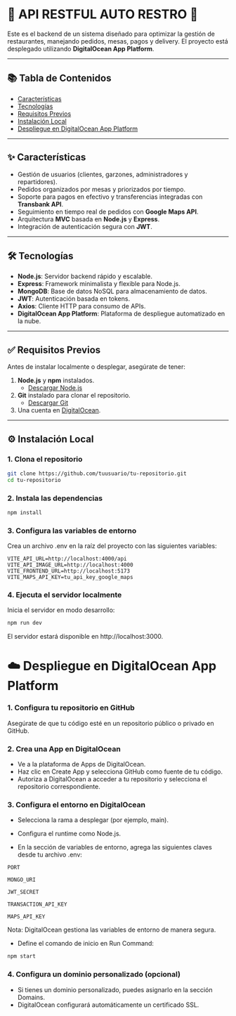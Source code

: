 # 🚀 **API RESTFUL AUTO RESTRO** 🥂

Este es el backend de un sistema diseñado para optimizar la gestión de restaurantes, manejando pedidos, mesas, pagos y delivery. El proyecto está desplegado utilizando **DigitalOcean App Platform**.

---

## 📚 **Tabla de Contenidos**
- [Características](#-características)
- [Tecnologías](#-tecnologías)
- [Requisitos Previos](#-requisitos-previos)
- [Instalación Local](#-instalación-local)
- [Despliegue en DigitalOcean App Platform](#-despliegue-en-digitalocean-app-platform)

---

## ✨ **Características**
- Gestión de usuarios (clientes, garzones, administradores y repartidores).
- Pedidos organizados por mesas y priorizados por tiempo.
- Soporte para pagos en efectivo y transferencias integradas con **Transbank API**.
- Seguimiento en tiempo real de pedidos con **Google Maps API**.
- Arquitectura **MVC** basada en **Node.js** y **Express**.
- Integración de autenticación segura con **JWT**.

---

## 🛠 **Tecnologías**
- **Node.js**: Servidor backend rápido y escalable.
- **Express**: Framework minimalista y flexible para Node.js.
- **MongoDB**: Base de datos NoSQL para almacenamiento de datos.
- **JWT**: Autenticación basada en tokens.
- **Axios**: Cliente HTTP para consumo de APIs.
- **DigitalOcean App Platform**: Plataforma de despliegue automatizado en la nube.

---

## ✅ **Requisitos Previos**
Antes de instalar localmente o desplegar, asegúrate de tener:
1. **Node.js** y **npm** instalados.
   - [Descargar Node.js](https://nodejs.org/)
2. **Git** instalado para clonar el repositorio.
   - [Descargar Git](https://git-scm.com/)
3. Una cuenta en [DigitalOcean](https://www.digitalocean.com/).

---

## ⚙️ **Instalación Local**

### 1. Clona el repositorio
```bash
git clone https://github.com/tuusuario/tu-repositorio.git
cd tu-repositorio
```

### 2. Instala las dependencias
```bash
npm install
```
### 3. Configura las variables de entorno
Crea un archivo .env en la raíz del proyecto con las siguientes variables:

```.env
VITE_API_URL=http://localhost:4000/api
VITE_API_IMAGE_URL=http://localhost:4000
VITE_FRONTEND_URL=http://localhost:5173
VITE_MAPS_API_KEY=tu_api_key_google_maps
```
### 4. Ejecuta el servidor localmente
Inicia el servidor en modo desarrollo:
```bash
npm run dev
```
El servidor estará disponible en http://localhost:3000.

# ☁️ Despliegue en DigitalOcean App Platform
### 1. Configura tu repositorio en GitHub
Asegúrate de que tu código esté en un repositorio público o privado en GitHub.

### 2. Crea una App en DigitalOcean
* Ve a la plataforma de Apps de DigitalOcean.
* Haz clic en Create App y selecciona GitHub como fuente de tu código.
* Autoriza a DigitalOcean a acceder a tu repositorio y selecciona el repositorio correspondiente.

### 3. Configura el entorno en DigitalOcean
* Selecciona la rama a desplegar (por ejemplo, main).

* Configura el runtime como Node.js.

* En la sección de variables de entorno, agrega las siguientes claves desde tu archivo .env:
```.env
PORT

MONGO_URI

JWT_SECRET

TRANSACTION_API_KEY

MAPS_API_KEY
```

Nota: DigitalOcean gestiona las variables de entorno de manera segura.

* Define el comando de inicio en Run Command:
```bash
npm start
```
### 4. Configura un dominio personalizado (opcional)
* Si tienes un dominio personalizado, puedes asignarlo en la sección Domains.
* DigitalOcean configurará automáticamente un certificado SSL.
